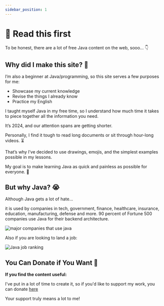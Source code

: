 ```yaml
---
sidebar_position: 1
---
```


# 🔎 Read this first

To be honest, there are a lot of free Java content on the web, sooo... 👇

## Why did I make this site? 🤔


I’m also a beginner at Java/programming, so this site serves a few purposes for me:
- Showcase my current knowledge
- Revise the things I already know
- Practice my English

I taught myself Java in my free time, so I understand how much time it takes to piece together all the information you need.

It’s 2024, and our attention spans are getting shorter.

Personally, I find it tough to read long documents or sit through hour-long videos. ⏳

That’s why I’ve decided to use drawings, emojis, and the simplest examples possible in my lessons.

My goal is to make learning Java as quick and painless as possible for everyone. 🙌

## But why Java? 😭

Although Java gets a lot of hate...

it is used by companies in tech, government, finance, healthcare, insurance, education, manufacturing, defense and more. 90 percent of Fortune 500 companies use Java for their backend architecture.

![major companies that use java](companies_that_use_java.avif)

Also if you are looking to land a job:

![Java job ranking](java_jobs_in_usa.avif)

## You Can Donate if You Want 💖

**If you find the content useful:**

I've put in a lot of time to create it, so if you'd like to support my work, you can donate [here](https://buymeacoffee.com/)

Your support truly means a lot to me!